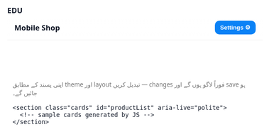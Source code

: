 # EDU<!doctype html>
<html lang="ur">
<head>
  <meta charset="utf-8" />
  <meta name="viewport" content="width=device-width,initial-scale=1" />
  <title>Mobile Shop — Customizable</title>
  <style>
    :root{
      --accent: #0b82f6;
      --bg: #ffffff;
      --text: #111827;
      --card-bg: #f9fafb;
      --font-size: 16px;
    }
    [data-theme="dark"]{
      --bg: #0b1220;
      --text: #e6eef8;
      --card-bg: #071029;
    }
    html,body{height:100%;margin:0;font-family:system-ui,-apple-system,Segoe UI,Roboto,"Noto Sans",sans-serif;background:var(--bg);color:var(--text);-webkit-font-smoothing:antialiased;}
    body{font-size:var(--font-size);display:flex;flex-direction:column;min-height:100vh;}
    header{display:flex;align-items:center;justify-content:space-between;padding:12px 16px;border-bottom:1px solid rgba(0,0,0,0.06);background:linear-gradient(180deg, rgba(255,255,255,0.6), transparent);}
    h1{font-size:1.05rem;margin:0;}
    button{background:var(--accent);color:white;border:0;padding:8px 12px;border-radius:10px;font-weight:600;}
    main{flex:1;padding:12px;}
    .controls{display:flex;gap:8px;align-items:center;}
    .cards{display:grid;gap:12px;margin-top:12px;}
    /* mobile-first: single column */
    .cards.grid{grid-template-columns:1fr 1fr;}
    .card{background:var(--card-bg);padding:12px;border-radius:12px;box-shadow:0 2px 6px rgba(0,0,0,0.04);display:flex;gap:10px;align-items:center;}
    .card img{width:64px;height:64px;object-fit:cover;border-radius:8px;}
    .meta{flex:1;}
    .title{font-weight:700;margin:0 0 4px 0;font-size:0.98rem;}
    .price{color:var(--accent);font-weight:700;}
    /* Settings modal */
    .modal{position:fixed;right:12px;bottom:12px;z-index:40;}
    .settings-panel{width:320px;max-width:calc(100% - 24px);background:var(--card-bg);padding:12px;border-radius:12px;box-shadow:0 8px 30px rgba(2,6,23,0.2);}
    .row{display:flex;align-items:center;justify-content:space-between;margin:8px 0;}
    label{font-size:0.9rem;}
    input[type="range"]{width:140px;}
    .small{font-size:0.85rem;color:rgba(0,0,0,0.55);}
    footer{padding:10px 16px;text-align:center;font-size:0.85rem;color:rgba(0,0,0,0.5);}
    /* responsive tweaks */
    @media (min-width:520px){
      main{max-width:720px;margin:0 auto;}
      .cards.grid{grid-template-columns:1fr 1fr 1fr;}
    }
  </style>
</head>
<body>
  <header>
    <h1>Mobile Shop</h1>
    <div class="controls">
      <button id="openSettings">Settings ⚙️</button>
    </div>
  </header>

  <main>
    <p class="small">اپنی پسند کے مطابق theme اور layout تبدیل کریں — changes فوراً لاگو ہوں گے اور save ہو جائیں گے۔</p>

    <section class="cards" id="productList" aria-live="polite">
      <!-- sample cards generated by JS -->
    </section>
  </main>

  <div class="modal" id="settingsModal" style="display:none;">
    <div class="settings-panel" role="dialog" aria-label="Settings">
      <div style="display:flex;justify-content:space-between;align-items:center;">
        <strong>Settings</strong>
        <button id="closeSettings" style="background:transparent;color:var(--text);border:0;font-weight:700;font-size:1rem">✕</button>
      </div>

      <div class="row">
        <label for="accentColor">Theme color</label>
        <input id="accentColor" type="color" value="#0b82f6"/>
      </div>

      <div class="row">
        <label for="fontSize">Font size</label>
        <input id="fontSize" type="range" min="13" max="20" value="16"/>
      </div>

      <div class="row">
        <label for="layoutSelect">Layout</label>
        <select id="layoutSelect">
          <option value="list">List</option>
          <option value="grid">Grid</option>
        </select>
      </div>

      <div class="row">
        <label for="showImages">Show images</label>
        <input id="showImages" type="checkbox" checked />
      </div>

      <div class="row">
        <label for="darkMode">Dark mode</label>
        <input id="darkMode" type="checkbox" />
      </div>

      <div style="display:flex;gap:8px;margin-top:10px;">
        <button id="saveSettings">Save</button>
        <button id="resetSettings" style="background:transparent;color:var(--text);border:1px solid rgba(0,0,0,0.08);">Reset</button>
      </div>

      <p class="small" style="margin-top:8px;">Saved locally on this phone/browser. Clearing browser data will remove them.</p>
    </div>
  </div>

  <footer>© Mobile Shop — responsive demo</footer>

<script>
  // Sample product data
  const products = [
    {id:1, title:"Smartphone A", price:"₨34,999", img:"https://picsum.photos/seed/a/200"},
    {id:2, title:"Smartphone B", price:"₨27,499", img:"https://picsum.photos/seed/b/200"},
    {id:3, title:"Smartphone C", price:"₨41,200", img:"https://picsum.photos/seed/c/200"},
    {id:4, title:"Smartphone D", price:"₨22,850", img:"https://picsum.photos/seed/d/200"},
    {id:5, title:"Smartphone E", price:"₨49,999", img:"https://picsum.photos/seed/e/200"},
    {id:6, title:"Smartphone F", price:"₨18,700", img:"https://picsum.photos/seed/f/200"}
  ];

  // DOM refs
  const productList = document.getElementById('productList');
  const settingsModal = document.getElementById('settingsModal');
  const openSettings = document.getElementById('openSettings');
  const closeSettings = document.getElementById('closeSettings');
  const accentColor = document.getElementById('accentColor');
  const fontSize = document.getElementById('fontSize');
  const layoutSelect = document.getElementById('layoutSelect');
  const showImages = document.getElementById('showImages');
  const darkMode = document.getElementById('darkMode');
  const saveSettings = document.getElementById('saveSettings');
  const resetSettings = document.getElementById('resetSettings');

  const STORAGE_KEY = 'mobile_shop_settings_v1';

  // render products
  function renderProducts(showImgs=true){
    productList.innerHTML = '';
    products.forEach(p=>{
      const card = document.createElement('article');
      card.className = 'card';
      if (showImgs) {
        const img = document.createElement('img');
        img.src = p.img;
        img.alt = p.title;
        card.appendChild(img);
      }
      const meta = document.createElement('div');
      meta.className = 'meta';
      meta.innerHTML = `<p class="title">${p.title}</p><div class="price">${p.price}</div>`;
      card.appendChild(meta);
      productList.appendChild(card);
    });
  }

  // apply layout, accent, font-size, dark
  function applySettings(s){
    if (!s) s = {};
    document.documentElement.style.setProperty('--accent', s.accent || getComputedStyle(document.documentElement).getPropertyValue('--accent'));
    document.documentElement.style.setProperty('--font-size', (s.fontSize || 16) + 'px');
    document.documentElement.style.setProperty('--accent', s.accent || '#0b82f6');
    document.documentElement.setAttribute('data-theme', s.dark ? 'dark' : 'light');
    // layout
    productList.classList.toggle('grid', s.layout === 'grid');
    // show images
    renderProducts(s.showImages !== false);
    // update controls UI
    accentColor.value = s.accent || '#0b82f6';
    fontSize.value = s.fontSize || 16;
    layoutSelect.value = s.layout || 'list';
    showImages.checked = s.showImages !== false;
    darkMode.checked = !!s.dark;
  }

  // load saved
  function loadSettings(){
    try{
      const raw = localStorage.getItem(STORAGE_KEY);
      if(!raw) return null;
      return JSON.parse(raw);
    }catch(e){
      console.warn('Error loading settings', e);
      return null;
    }
  }

  // save
  function saveToStorage(s){
    try{
      localStorage.setItem(STORAGE_KEY, JSON.stringify(s));
    }catch(e){
      console.warn('Cannot save settings', e);
    }
  }

  // initial
  document.addEventListener('DOMContentLoaded', ()=>{
    const saved = loadSettings();
    const defaults = {
      accent: saved?.accent || '#0b82f6',
      fontSize: saved?.fontSize || 16,
      layout: saved?.layout || 'list',
      showImages: saved?.showImages !== undefined ? saved.showImages : true,
      dark: saved?.dark || false
    };
    applySettings(defaults);
  });

  // UI interactions
  openSettings.addEventListener('click', ()=> settingsModal.style.display = 'block');
  closeSettings.addEventListener('click', ()=> settingsModal.style.display = 'none');

  // live preview controls
  accentColor.addEventListener('input', (e)=>{
    document.documentElement.style.setProperty('--accent', e.target.value);
  });
  fontSize.addEventListener('input', (e)=>{
    document.documentElement.style.setProperty('--font-size', e.target.value + 'px');
  });
  layoutSelect.addEventListener('change', ()=> {
    productList.classList.toggle('grid', layoutSelect.value === 'grid');
  });
  showImages.addEventListener('change', ()=> renderProducts(showImages.checked));
  darkMode.addEventListener('change', ()=> document.documentElement.setAttribute('data-theme', darkMode.checked ? 'dark' : 'light'));

  // save button
  saveSettings.addEventListener('click', ()=>{
    const s = {
      accent: accentColor.value,
      fontSize: Number(fontSize.value),
      layout: layoutSelect.value,
      showImages: showImages.checked,
      dark: darkMode.checked
    };
    saveToStorage(s);
    applySettings(s);
    settingsModal.style.display = 'none';
    // small user feedback
    openSettings.textContent = 'Settings ✓';
    setTimeout(()=> openSettings.textContent = 'Settings ⚙️', 1400);
  });

  // reset
  resetSettings.addEventListener('click', ()=>{
    localStorage.removeItem(STORAGE_KEY);
    const defaultS = {accent:'#0b82f6', fontSize:16, layout:'list', showImages:true, dark:false};
    applySettings(defaultS);
  });

  // initial render
  renderProducts(true);
</script>
</body>
</html>
